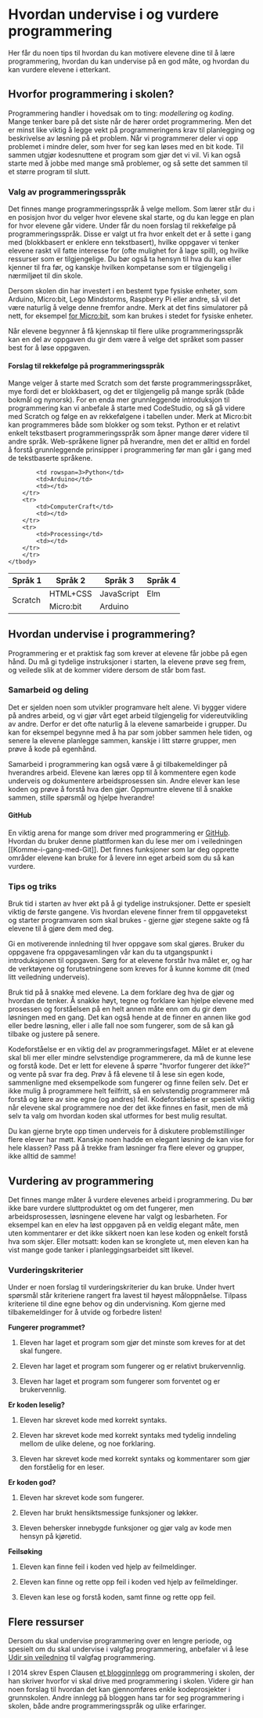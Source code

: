 # Hvordan undervise i og vurdere programmering

Her får du noen tips til hvordan du kan motivere elevene dine til å lære
programmering, hvordan du kan undervise på en god måte, og hvordan du kan
vurdere elevene i etterkant.

## Hvorfor programmering i skolen?

Programmering handler i hovedsak om to ting: *modellering* og *koding*. Mange
tenker bare på det siste når de hører ordet programmering. Men det er minst like
viktig å legge vekt på programmeringens krav til planlegging og beskrivelse av
løsning på et problem. Når vi programmerer deler vi opp problemet i mindre
deler, som hver for seg kan løses med en bit kode. Til sammen utgjør
kodesnuttene et program som gjør det vi vil. Vi kan også starte med å jobbe med
mange små problemer, og så sette det sammen til et større program til slutt.

### Valg av programmeringsspråk

Det finnes mange programmeringsspråk å velge mellom. Som lærer står du i en
posisjon hvor du velger hvor elevene skal starte, og du kan legge en plan for
hvor elevene går videre. Under får du noen forslag til rekkefølge på
programmeringsspråk. Disse er valgt ut fra hvor enkelt det er å sette i gang med
(blokkbasert er enklere enn tekstbasert), hvilke oppgaver vi tenker elevene
raskt vil fatte interesse for (ofte mulighet for å lage spill), og hvilke
ressurser som er tilgjengelige. Du bør også ta hensyn til hva du kan eller
kjenner til fra før, og kanskje hvilken kompetanse som er tilgjengelig i
nærmiljøet til din skole.

Dersom skolen din har investert i en bestemt type fysiske enheter, som Arduino,
Micro:bit, Lego Mindstorms, Raspberry Pi eller andre, så vil det være naturlig å
velge denne fremfor andre. Merk at det fins simulatorer på nett, for eksempel
[for Micro:bit](https://makecode.microbit.org/?lang=no), som kan brukes i stedet
for fysiske enheter.

Når elevene begynner å få kjennskap til flere ulike programmeringsspråk kan en
del av oppgaven du gir dem være å velge det språket som passer best for å løse
oppgaven.

#### Forslag til rekkefølge på programmeringsspråk

Mange velger å starte med Scratch som det første programmeringsspråket, mye
fordi det er blokkbasert, og det er tilgjengelig på mange språk (både bokmål og
nynorsk). For en enda mer grunnleggende introduksjon til programmering kan vi
anbefale å starte med CodeStudio, og så gå videre med Scratch og følge en av
rekkefølgene i tabellen under. Merk at Micro:bit kan programmeres både som
blokker og som tekst. Python er et relativt enkelt tekstbasert
programmeringsspråk som åpner mange dører videre til andre språk. Web-språkene
ligner på hverandre, men det er alltid en fordel å forstå grunnleggende
prinsipper i programmering før man går i gang med de tekstbaserte språkene.

<table>
    <thead>
        <tr>
            <th>Språk 1</th>
            <th>Språk 2</th>
            <th>Språk 3</th>
            <th>Språk 4</th>
        </tr>
    </thead>
    <tbody>
        <tr>
            <td rowspan=5>Scratch</td>
            <td>HTML+CSS</td>
            <td>JavaScript</td>
            <td>Elm</td>
        <tr>
            <td>Micro:bit</td>
            <td>Arduino</td>
            <td></td>
        </tr>
        <tr>

            <td rowspan=3>Python</td>
            <td>Arduino</td>
            <td></td>
        </tr>
        <tr>
            <td>ComputerCraft</td>
            <td></td>
        </tr>
        <tr>
            <td>Processing</td>
            <td></td>
        </tr>
        </tr>
    </tbody>
</table>

## Hvordan undervise i programmering?

Programmering er et praktisk fag som krever at elevene får jobbe på egen hånd.
Du må gi tydelige instruksjoner i starten, la elevene prøve seg frem, og veilede
slik at de kommer videre dersom de står bom fast.

### Samarbeid og deling

Det er sjelden noen som utvikler programvare helt alene. Vi bygger videre på
andres arbeid, og vi gjør vårt eget arbeid tilgjengelig for videreutvikling av
andre. Derfor er det ofte naturlig å la elevene samarbeide i grupper. Du kan for
eksempel begynne med å ha par som jobber sammen hele tiden, og senere la elevene
planlegge sammen, kanskje i litt større grupper, men prøve å kode på egenhånd.

Samarbeid i programmering kan også være å gi tilbakemeldinger på hverandres
arbeid. Elevene kan læres opp til å kommentere egen kode underveis og
dokumentere arbeidsprosessen sin. Andre elever kan lese koden og prøve å forstå
hva den gjør. Oppmuntre elevene til å snakke sammen, stille spørsmål og hjelpe
hverandre!

#### GitHub

En viktig arena for mange som driver med programmering er
[GitHub](https://github.com/). Hvordan du bruker denne plattformen kan du lese
mer om i veiledningen [[Komme-i-gang-med-Git]]. Det finnes funksjoner som lar
deg opprette områder elevene kan bruke for å levere inn eget arbeid som du så
kan vurdere.

### Tips og triks

Bruk tid i starten av hver økt på å gi tydelige instruksjoner. Dette er spesielt
viktig de første gangene. Vis hvordan elevene finner frem til oppgavetekst og
starter programvaren som skal brukes - gjerne gjør stegene sakte og få elevene
til å gjøre dem med deg.

Gi en motiverende innledning til hver oppgave som skal gjøres. Bruker du
oppgavene fra oppgavesamlingen vår kan du ta utgangspunkt i introduksjonen til
oppgaven. Sørg for at elevene forstår hva målet er, og har de verktøyene og
forutsetningene som kreves for å kunne komme dit (med litt veiledning
underveis).

Bruk tid på å snakke med elevene. La dem forklare deg hva de gjør og hvordan de
tenker. Å snakke høyt, tegne og forklare kan hjelpe elevene med prosessen og
forståelsen på en helt annen måte enn om du gir dem løsningen med en gang. Det
kan også hende at de finner en annen like god eller bedre løsning, eller i alle
fall noe som fungerer, som de så kan gå tilbake og justere på senere.

Kodeforståelse er en viktig del av programmeringsfaget. Målet er at elevene skal
bli mer eller mindre selvstendige programmerere, da må de kunne lese og forstå
kode. Det er lett for elevene å spørre "hvorfor fungerer det ikke?" og vente på
svar fra deg. Prøv å få elevene til å lese sin egen kode, sammenligne med
eksempelkode som fungerer og finne feilen selv. Det er ikke mulig å programmere
helt feilfritt, så en selvstendig programmerer må forstå og lære av sine egne
(og andres) feil. Kodeforståelse er spesielt viktig når elevene skal programmere
noe der det ikke finnes en fasit, men de må selv ta valg om hvordan koden skal
utformes for best mulig resultat.

Du kan gjerne bryte opp timen underveis for å diskutere problemstillinger flere
elever har møtt. Kanskje noen hadde en elegant løsning de kan vise for hele
klassen? Pass på å trekke fram løsninger fra flere elever og grupper, ikke
alltid de samme!

## Vurdering av programmering

Det finnes mange måter å vurdere elevenes arbeid i programmering. Du bør ikke
bare vurdere sluttproduktet og om det fungerer, men arbeidsprosessen, løsningene
elevene har valgt og lesbarheten. For eksempel kan en elev ha løst oppgaven på
en veldig elegant måte, men uten kommentarer er det ikke sikkert noen kan lese
koden og enkelt forstå hva som skjer. Eller motsatt: koden kan se kronglete ut,
men eleven kan ha vist mange gode tanker i planleggingsarbeidet sitt likevel.

### Vurderingskriterier

Under er noen forslag til vurderingskriterier du kan bruke. Under hvert spørsmål
står kriteriene rangert fra lavest til høyest måloppnåelse. Tilpass kriteriene
til dine egne behov og din undervisning. Kom gjerne med tilbakemeldinger for å
utvide og forbedre listen!

__Fungerer programmet?__

1. Eleven har laget et program som gjør det minste som kreves for at det skal
  fungere.

2. Eleven har laget et program som fungerer og er relativt brukervennlig.

3. Eleven har laget et program som fungerer som forventet og er brukervennlig.

__Er koden leselig?__

1. Eleven har skrevet kode med korrekt syntaks.

2. Eleven har skrevet kode med korrekt syntaks med tydelig inndeling mellom de
  ulike delene, og noe forklaring.

3. Eleven har skrevet kode med korrekt syntaks og kommentarer som gjør den
  forståelig for en leser.

__Er koden god?__

1. Eleven har skrevet kode som fungerer.

2. Eleven har brukt hensiktsmessige funksjoner og løkker.

3. Eleven behersker innebygde funksjoner og gjør valg av kode men hensyn på
  kjøretid.

__Feilsøking__

1. Eleven kan finne feil i koden ved hjelp av feilmeldinger.

2. Eleven kan finne og rette opp feil i koden ved hjelp av feilmeldinger.

3. Eleven kan lese og forstå koden, samt finne og rette opp feil.

## Flere ressurser

Dersom du skal undervise programmering over en lengre periode, og spesielt om du
skal undervise i valgfag programmering, anbefaler vi å lese [Udir sin
veiledning](https://www.udir.no/laring-og-trivsel/lareplanverket/veiledning-lp/valgfag-programmering/)
til valgfag programmering.

I 2014 skrev Espen Clausen [et
blogginnlegg](https://espenec.wordpress.com/2014/10/07/hvorfor-skal-vi-bruke-programmering-i-skolen/)
om programmering i skolen, der han skriver hvorfor vi skal drive med
programmering i skolen. Videre gir han noen forslag til hvordan det kan
gjennomføres enkle kodeprosjekter i grunnskolen. Andre innlegg på bloggen hans
tar for seg programmering i skolen, både andre programmeringsspråk og ulike
erfaringer.
